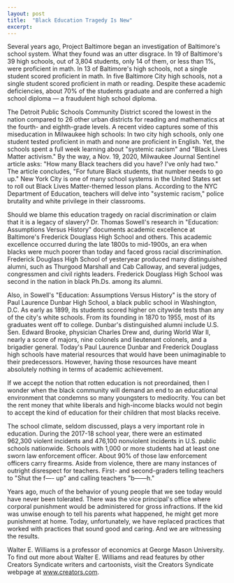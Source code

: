 ```yaml
---
layout: post
title:  "Black Education Tragedy Is New"
excerpt:
---
```




Several years ago, Project Baltimore began an investigation of Baltimore's school system. What they found was an utter disgrace. In 19 of Baltimore's 39 high schools, out of 3,804 students, only 14 of them, or less than 1%, were proficient in math. In 13 of Baltimore's high schools, not a single student scored proficient in math. In five Baltimore City high schools, not a single student scored proficient in math or reading. Despite these academic deficiencies, about 70% of the students graduate and are conferred a high school diploma — a fraudulent high school diploma.

The Detroit Public Schools Community District scored the lowest in the nation compared to 26 other urban districts for reading and mathematics at the fourth- and eighth-grade levels. A recent video captures some of this miseducation in Milwaukee high schools: In two city high schools, only one student tested proficient in math and none are proficient in English. Yet, the schools spent a full week learning about "systemic racism" and "Black Lives Matter activism." By the way, a Nov. 19, 2020, Milwaukee Journal Sentinel article asks: "How many Black teachers did you have? I've only had two." The article concludes, "For future Black students, that number needs to go up." New York City is one of many school systems in the United States set to roll out Black Lives Matter-themed lesson plans. According to the NYC Department of Education, teachers will delve into "systemic racism," police brutality and white privilege in their classrooms. 

Should we blame this education tragedy on racial discrimination or claim that it is a legacy of slavery? Dr. Thomas Sowell's research in "Education: Assumptions Versus History" documents academic excellence at Baltimore's Frederick Douglass High School and others. This academic excellence occurred during the late 1800s to mid-1900s, an era when blacks were much poorer than today and faced gross racial discrimination. Frederick Douglass High School of yesteryear produced many distinguished alumni, such as Thurgood Marshall and Cab Calloway, and several judges, congressmen and civil rights leaders. Frederick Douglass High School was second in the nation in black Ph.Ds. among its alumni.

Also, in Sowell's "Education: Assumptions Versus History" is the story of Paul Laurence Dunbar High School, a black public school in Washington, D.C. As early as 1899, its students scored higher on citywide tests than any of the city's white schools. From its founding in 1870 to 1955, most of its graduates went off to college. Dunbar's distinguished alumni include U.S. Sen. Edward Brooke, physician Charles Drew and, during World War II, nearly a score of majors, nine colonels and lieutenant colonels, and a brigadier general. Today's Paul Laurence Dunbar and Frederick Douglass high schools have material resources that would have been unimaginable to their predecessors. However, having those resources have meant absolutely nothing in terms of academic achievement.

If we accept the notion that rotten education is not preordained, then I wonder when the black community will demand an end to an educational environment that condemns so many youngsters to mediocrity. You can bet the rent money that white liberals and high-income blacks would not begin to accept the kind of education for their children that most blacks receive. 

The school climate, seldom discussed, plays a very important role in education. During the 2017-18 school year, there were an estimated 962,300 violent incidents and 476,100 nonviolent incidents in U.S. public schools nationwide. Schools with 1,000 or more students had at least one sworn law enforcement officer. About 90% of those law enforcement officers carry firearms. Aside from violence, there are many instances of outright disrespect for teachers. First- and second-graders telling teachers to "Shut the f—- up" and calling teachers "b——h." 

Years ago, much of the behavior of young people that we see today would have never been tolerated. There was the vice principal's office where corporal punishment would be administered for gross infractions. If the kid was unwise enough to tell his parents what happened, he might get more punishment at home. Today, unfortunately, we have replaced practices that worked with practices that sound good and caring. And we are witnessing the results.

Walter E. Williams is a professor of economics at George Mason University. To find out more about Walter E. Williams and read features by other Creators Syndicate writers and cartoonists, visit the Creators Syndicate webpage at www.creators.com.
